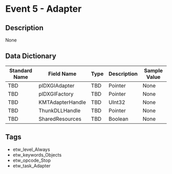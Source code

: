 # Event 5 - Adapter

## Description
None

## Data Dictionary
|Standard Name|Field Name|Type|Description|Sample Value|
|---|---|---|---|---|
|TBD|pIDXGIAdapter|TBD|Pointer|None|None|
|TBD|pIDXGIFactory|TBD|Pointer|None|None|
|TBD|KMTAdapterHandle|TBD|UInt32|None|None|
|TBD|ThunkDLLHandle|TBD|Pointer|None|None|
|TBD|SharedResources|TBD|Boolean|None|None|

## Tags
* etw_level_Always
* etw_keywords_Objects
* etw_opcode_Stop
* etw_task_Adapter